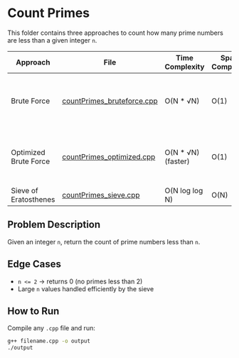 # Count Primes

This folder contains three approaches to count how many prime numbers are less than a given integer `n`.

| Approach | File | Time Complexity | Space Complexity | Notes |
|----------|------|-----------------|-----------------|-------|
| Brute Force | [countPrimes_bruteforce.cpp](./countPrimes_bruteforce.cpp) | O(N * √N) | O(1) | Checks all divisors for every number |
| Optimized Brute Force | [countPrimes_optimized.cpp](./countPrimes_optimized.cpp) | O(N * √N) (faster) | O(1) | Skips even numbers and limits checks |
| Sieve of Eratosthenes | [countPrimes_sieve.cpp](./countPrimes_sieve.cpp) | O(N log log N) | O(N) | Most efficient |

## Problem Description
Given an integer `n`, return the count of prime numbers less than `n`.

## Edge Cases
- `n <= 2` → returns 0 (no primes less than 2)
- Large `n` values handled efficiently by the sieve

## How to Run
Compile any `.cpp` file and run:
```bash
g++ filename.cpp -o output
./output
